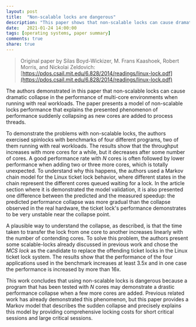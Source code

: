 ```yaml
---
layout: post
title:  "Non-scalable locks are dangerous"
description: "This paper shows that non-scalable locks can cause dramatic collapse in the performance of real workloads, even for very short critical sections, and demonstrates a replacement of the offending nonscalable spin locks with MCS scalable locks."
date:   2021-01-24 14:00:00
tags: [operating systems, paper summary]
comments: true
share: true
---
```


> Original paper by Silas Boyd-Wickizer, M. Frans Kaashoek, Robert Morris, and Nickolai Zeldovich: [https://pdos.csail.mit.edu/6.828/2014/readings/linux-lock.pdf](https://pdos.csail.mit.edu/6.828/2014/readings/linux-lock.pdf)

The authors demonstrated in this paper that non-scalable locks can cause dramatic collapse in the performance of multi-core environments when running with real workloads. The paper presents a model of non-scalable locks performance that explains the presented phenomenon of performance suddenly collapsing as new cores are added to process threads.

To demonstrate the problems with non-scalable locks, the authors exercised spinlocks with benchmarks of four different programs, two of them running with real workloads. The results show that the throughput increases with more cores for a while, but it decreases after some number of cores. A good performance rate with *N* cores is often followed by lower performance when adding two or three more cores, which is totally unexpected. To understand why this happens, the authors used a Markov chain model for the Linux ticket lock behavior, where different states in the chain represent the different cores queued waiting for a lock. In the article section where it is demonstrated the model validation, it is also presented one difference between the predicted and the measured speedup: the predicted performance collapse was more gradual than the collapse observed in the real hardware, the ticket lock's performance demonstrates to be very unstable near the collapse point.

A plausible way to understand the collapse, as described, is that the time taken to transfer the lock from one core to another increases linearly with the number of contending cores. To solve this problem, the authors present some scalable-locks already discussed in previous work and chose the *MCS lock* as the candidate to replace the offending ticket locks in the Linux ticket lock system. The results show that the performance of the four applications used in the benchmark increases at least 3.5x and in one case the performance is increased by more than 16x.

This work concludes that using non-scalable locks is dangerous because a program that has been tested with *N* cores may demonstrate a drastic performance collapse when a few more cores are added. Previous related work has already demonstrated this phenomenon, but this paper provides a Markov model that describes the sudden collapse and precisely explains this model by providing comprehensive locking costs for short critical sessions and large critical sessions.
